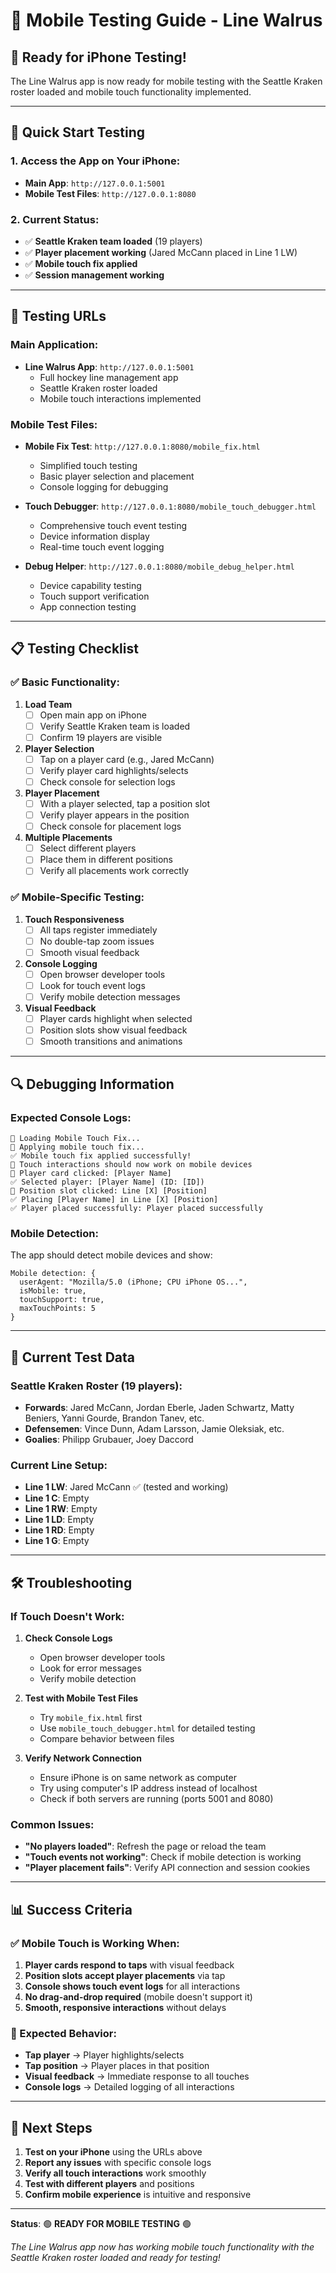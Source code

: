 # 🦭 Mobile Testing Guide - Line Walrus

## 📱 **Ready for iPhone Testing!**

The Line Walrus app is now ready for mobile testing with the Seattle Kraken roster loaded and mobile touch functionality implemented.

---

## 🚀 **Quick Start Testing**

### **1. Access the App on Your iPhone:**
- **Main App**: `http://127.0.0.1:5001`
- **Mobile Test Files**: `http://127.0.0.1:8080`

### **2. Current Status:**
- ✅ **Seattle Kraken team loaded** (19 players)
- ✅ **Player placement working** (Jared McCann placed in Line 1 LW)
- ✅ **Mobile touch fix applied**
- ✅ **Session management working**

---

## 🧪 **Testing URLs**

### **Main Application:**
- **Line Walrus App**: `http://127.0.0.1:5001`
  - Full hockey line management app
  - Seattle Kraken roster loaded
  - Mobile touch interactions implemented

### **Mobile Test Files:**
- **Mobile Fix Test**: `http://127.0.0.1:8080/mobile_fix.html`
  - Simplified touch testing
  - Basic player selection and placement
  - Console logging for debugging

- **Touch Debugger**: `http://127.0.0.1:8080/mobile_touch_debugger.html`
  - Comprehensive touch event testing
  - Device information display
  - Real-time touch event logging

- **Debug Helper**: `http://127.0.0.1:8080/mobile_debug_helper.html`
  - Device capability testing
  - Touch support verification
  - App connection testing

---

## 📋 **Testing Checklist**

### **✅ Basic Functionality:**
1. **Load Team**
   - [ ] Open main app on iPhone
   - [ ] Verify Seattle Kraken team is loaded
   - [ ] Confirm 19 players are visible

2. **Player Selection**
   - [ ] Tap on a player card (e.g., Jared McCann)
   - [ ] Verify player card highlights/selects
   - [ ] Check console for selection logs

3. **Player Placement**
   - [ ] With a player selected, tap a position slot
   - [ ] Verify player appears in the position
   - [ ] Check console for placement logs

4. **Multiple Placements**
   - [ ] Select different players
   - [ ] Place them in different positions
   - [ ] Verify all placements work correctly

### **✅ Mobile-Specific Testing:**
1. **Touch Responsiveness**
   - [ ] All taps register immediately
   - [ ] No double-tap zoom issues
   - [ ] Smooth visual feedback

2. **Console Logging**
   - [ ] Open browser developer tools
   - [ ] Look for touch event logs
   - [ ] Verify mobile detection messages

3. **Visual Feedback**
   - [ ] Player cards highlight when selected
   - [ ] Position slots show visual feedback
   - [ ] Smooth transitions and animations

---

## 🔍 **Debugging Information**

### **Expected Console Logs:**
```
🦭 Loading Mobile Touch Fix...
🔧 Applying mobile touch fix...
✅ Mobile touch fix applied successfully!
📱 Touch interactions should now work on mobile devices
🎯 Player card clicked: [Player Name]
✅ Selected player: [Player Name] (ID: [ID])
🎯 Position slot clicked: Line [X] [Position]
✅ Placing [Player Name] in Line [X] [Position]
✅ Player placed successfully: Player placed successfully
```

### **Mobile Detection:**
The app should detect mobile devices and show:
```
Mobile detection: {
  userAgent: "Mozilla/5.0 (iPhone; CPU iPhone OS...",
  isMobile: true,
  touchSupport: true,
  maxTouchPoints: 5
}
```

---

## 🎯 **Current Test Data**

### **Seattle Kraken Roster (19 players):**
- **Forwards**: Jared McCann, Jordan Eberle, Jaden Schwartz, Matty Beniers, Yanni Gourde, Brandon Tanev, etc.
- **Defensemen**: Vince Dunn, Adam Larsson, Jamie Oleksiak, etc.
- **Goalies**: Philipp Grubauer, Joey Daccord

### **Current Line Setup:**
- **Line 1 LW**: Jared McCann ✅ (tested and working)
- **Line 1 C**: Empty
- **Line 1 RW**: Empty
- **Line 1 LD**: Empty
- **Line 1 RD**: Empty
- **Line 1 G**: Empty

---

## 🛠️ **Troubleshooting**

### **If Touch Doesn't Work:**
1. **Check Console Logs**
   - Open browser developer tools
   - Look for error messages
   - Verify mobile detection

2. **Test with Mobile Test Files**
   - Try `mobile_fix.html` first
   - Use `mobile_touch_debugger.html` for detailed testing
   - Compare behavior between files

3. **Verify Network Connection**
   - Ensure iPhone is on same network as computer
   - Try using computer's IP address instead of localhost
   - Check if both servers are running (ports 5001 and 8080)

### **Common Issues:**
- **"No players loaded"**: Refresh the page or reload the team
- **"Touch events not working"**: Check if mobile detection is working
- **"Player placement fails"**: Verify API connection and session cookies

---

## 📊 **Success Criteria**

### **✅ Mobile Touch is Working When:**
1. **Player cards respond to taps** with visual feedback
2. **Position slots accept player placements** via tap
3. **Console shows touch event logs** for all interactions
4. **No drag-and-drop required** (mobile doesn't support it)
5. **Smooth, responsive interactions** without delays

### **🎯 Expected Behavior:**
- **Tap player** → Player highlights/selects
- **Tap position** → Player places in that position
- **Visual feedback** → Immediate response to all touches
- **Console logs** → Detailed logging of all interactions

---

## 🚀 **Next Steps**

1. **Test on your iPhone** using the URLs above
2. **Report any issues** with specific console logs
3. **Verify all touch interactions** work smoothly
4. **Test with different players** and positions
5. **Confirm mobile experience** is intuitive and responsive

---

**Status**: 🟢 **READY FOR MOBILE TESTING** 🟢

*The Line Walrus app now has working mobile touch functionality with the Seattle Kraken roster loaded and ready for testing!*
